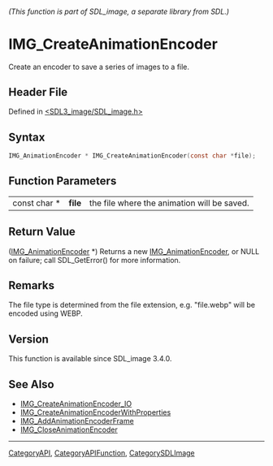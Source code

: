 ###### (This function is part of SDL_image, a separate library from SDL.)
# IMG_CreateAnimationEncoder

Create an encoder to save a series of images to a file.

## Header File

Defined in [<SDL3_image/SDL_image.h>](https://github.com/libsdl-org/SDL_image/blob/main/include/SDL3_image/SDL_image.h)

## Syntax

```c
IMG_AnimationEncoder * IMG_CreateAnimationEncoder(const char *file);
```

## Function Parameters

|              |          |                                             |
| ------------ | -------- | ------------------------------------------- |
| const char * | **file** | the file where the animation will be saved. |

## Return Value

([IMG_AnimationEncoder](IMG_AnimationEncoder) *) Returns a new
[IMG_AnimationEncoder](IMG_AnimationEncoder), or NULL on failure; call
SDL_GetError() for more information.

## Remarks

The file type is determined from the file extension, e.g. "file.webp" will
be encoded using WEBP.

## Version

This function is available since SDL_image 3.4.0.

## See Also

- [IMG_CreateAnimationEncoder_IO](IMG_CreateAnimationEncoder_IO)
- [IMG_CreateAnimationEncoderWithProperties](IMG_CreateAnimationEncoderWithProperties)
- [IMG_AddAnimationEncoderFrame](IMG_AddAnimationEncoderFrame)
- [IMG_CloseAnimationEncoder](IMG_CloseAnimationEncoder)

----
[CategoryAPI](CategoryAPI), [CategoryAPIFunction](CategoryAPIFunction), [CategorySDLImage](CategorySDLImage)

